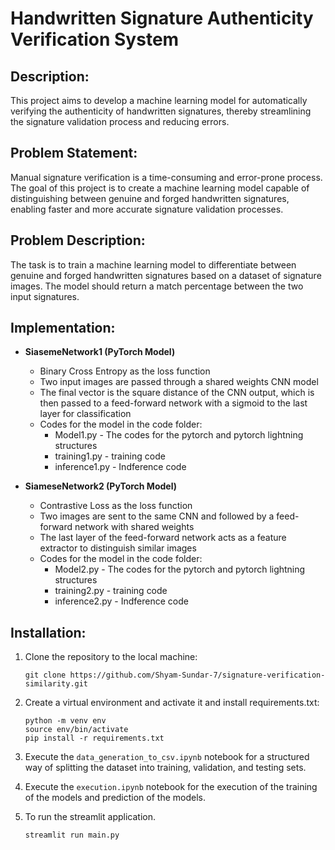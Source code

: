 # Handwritten Signature Authenticity Verification System

## Description:
This project aims to develop a machine learning model for automatically verifying the authenticity of handwritten signatures, thereby streamlining the signature validation process and reducing errors.

## Problem Statement:
Manual signature verification is a time-consuming and error-prone process. The goal of this project is to create a machine learning model capable of distinguishing between genuine and forged handwritten signatures, enabling faster and more accurate signature validation processes.

## Problem Description:
The task is to train a machine learning model to differentiate between genuine and forged handwritten signatures based on a dataset of signature images. The model should return a match percentage between the two input signatures.

## Implementation:
- **SiasemeNetwork1 (PyTorch Model)**
  - Binary Cross Entropy as the loss function
  - Two input images are passed through a shared weights CNN model
  - The final vector is the square distance of the CNN output, which is then passed to a feed-forward network with a sigmoid to the last layer for classification
  - Codes for the model in the code folder:
    - Model1.py - The codes for the pytorch and pytorch lightning structures
    - training1.py - training code
    - inference1.py - Indference code

- **SiameseNetwork2 (PyTorch Model)**
  - Contrastive Loss as the loss function
  - Two images are sent to the same CNN and followed by a feed-forward network with shared weights
  - The last layer of the feed-forward network acts as a feature extractor to distinguish similar images
  - Codes for the model in the code folder:
    - Model2.py - The codes for the pytorch and pytorch lightning structures
    - training2.py - training code
    - inference2.py - Indference code



## Installation:

1. Clone the repository to the local machine: 
    ``` 
    git clone https://github.com/Shyam-Sundar-7/signature-verification-similarity.git
    ```

2. Create a virtual environment and activate it and install requirements.txt:
    ```
    python -m venv env
    source env/bin/activate
    pip install -r requirements.txt
    ```


3. Execute the `data_generation_to_csv.ipynb` notebook for a structured way of splitting the dataset into training, validation, and testing sets.

4. Execute the `execution.ipynb` notebook for the execution of the training of the models and prediction of the models.

5. To run the streamlit application.
    ```
    streamlit run main.py
    ```
